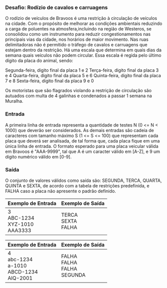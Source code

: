 ### Desafio: Rodízio de cavalos e carruagens

O rodízio de veículos de Bravoos é uma restrição à circulação de veículos na cidade. Com o propósito de melhorar as condições ambientais reduzindo a carga de poluentes na atmosfera,incluindo na região de Westeros, se consolidou como um instrumento para reduzir congestionamentos nas principais vias da cidade, nos horários de maior movimento. Nas ruas delimitadoras não é permitido o tráfego de cavalos e carruagens que estejam dentro da restrição. Há uma escala que determina em quais dias da semana quais veículos não podem circular. Essa escala é regida pelo último dígito da placa do animal, sendo:

Segunda-feira, digito final da placa 1 e 2
Terça-feira, digito final da placa 3 e 4
Quarta-feira, digito final da placa 5 e 6
Quinta-feira, digito final da placa 7 e 8
Sexta-feira, digito final da placa 9 e 0

Os motoristas que são flagrados violando a restrição de circulação são autuados com multa de 4 galinhas e condenados a passar 1 semana na Muralha.

### Entrada

A primeira linha de entrada representa a quantidade de testes N (0 <= N < 1000) que deverão ser considerados. As demais entradas são cadeia de caracteres com tamanho máximo S (1 <= S <= 100) que representam cada placa que deverá ser analisada, de tal forma que, cada placa fique em uma única linha de entrada. O formato esperado para uma placa veicular válida em Bravoos é "AAA-9999", tal que A é um caracter válido em [A-Z], e 9 um dígito numérico válido em [0-9].

### Saída

O conjunto de valores válidos como saída são: SEGUNDA, TERCA, QUARTA, QUINTA e SEXTA, de acordo com a tabela de restrições predefinida, e FALHA caso a placa não apresente o padrão definido.


| Exemplo de Entrada                         | Exemplo de Saída            |
| :----------------------------------------- | --------------------------- |
| 3<br />ABC-1234<br />XYZ-1010<br />AAA3333 | TERCA<br />SEXTA<br />FALHA |


| Exemplo de Entrada                                       | Exemplo de Saída                         |
| :------------------------------------------------------- | ---------------------------------------- |
| 4<br />abc-1234<br />a-1010<br />ABCD-1234<br />AIQ-2001 | FALHA<br />FALHA<br />FALHA<br />SEGUNDA |
